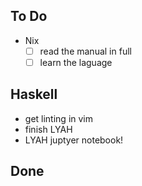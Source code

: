 ## To Do

- Nix
    * [ ] read the manual in full
    * [ ] learn the laguage

## Haskell 

- get linting in vim
- finish LYAH
- LYAH juptyer notebook!

## Done

